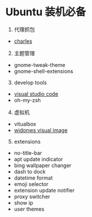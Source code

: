 # Ubuntu 装机必备

1. 代理抓包

* [charles](https://www.charlesproxy.com/)

2. 主题管理

* gnome-tweak-theme
* gnome-shell-extensions

3. develop tools

* [visual studio code](https://code.visualstudio.com/)
* oh-my-zsh

4. 虚拟机

* vitualbox
* [widonws visual image](https://developer.microsoft.com/en-us/microsoft-edge/tools/vms/)

5. extensions

* no-title-bar
* apt update indicator
* bing wallpaper changer
* dash to dock
* datetime format
* emoji selector
* extension update notifier
* proxy switcher
* show ip
* user themes
